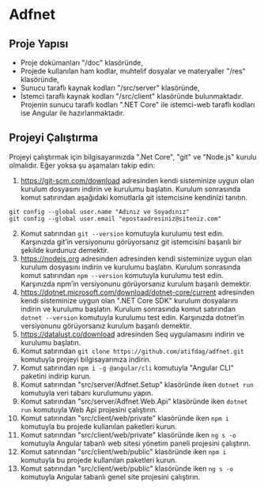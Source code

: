 # Adfnet

## Proje Yapısı
- Proje dokümanları "/doc" klasöründe,
- Projede kullanılan ham kodlar, muhtelif dosyalar ve materyaller "/res" klasöründe,
- Sunucu taraflı kaynak kodları "/src/server" klasöründe,
- İstemci taraflı kaynak kodları "/src/client" klasöründe
bulunmaktadır.
Projenin sunucu taraflı kodları ".NET Core" ile istemci-web taraflı kodları ise Angular ile hazırlanmaktadır.
## Projeyi Çalıştırma
Projeyi çalıştırmak için bilgisayarınızda ".Net Core", "git" ve "Node.js" kurulu olmalıdır. Eğer yoksa şu aşamaları takip edin:
1. https://git-scm.com/download adresinden kendi sisteminize uygun olan kurulum dosyasını indirin ve kurulumu başlatın. Kurulum sonrasında komut satırından aşağıdaki komutlarla git istemcisine kendinizi tanıtın.
```
git config --global user.name "Adınız ve Soyadınız"
git config --global user.email "epostaadresiniz@siteniz.com"
```
2. Komut satırından ```git --version``` komutuyla kurulumu test edin. Karşınızda git’in versiyonunu görüyorsanız git istemcisini başarılı bir şekilde kurdunuz demektir.
3. https://nodejs.org adresinden adresinden kendi sisteminize uygun olan kurulum dosyasını indirin ve kurulumu başlatın. Kurulum sonrasında komut satırından ```npm --version``` komutuyla kurulumu test edin. Karşınızda npm’in versiyonunu görüyorsanız kurulum başarılı demektir.
4. https://dotnet.microsoft.com/download/dotnet-core/current adresinden kendi sisteminize uygun olan ".NET Core SDK" kurulum dosyalarını indirin ve kurulumu başlatın. Kurulum sonrasında komut satırından ```dotnet --version``` komutuyla kurulumu test edin. Karşınızda dotnet’in versiyonunu görüyorsanız kurulum başarılı demektir.
5. https://datalust.co/download adresinden Seq uygulamasını indirin ve kurulumu başlatın.
6. Komut satırından ```git clone https://github.com/atifdag/adfnet.git``` komutuyla projeyi bilgisayarınıza indirin.
7. Komut satırından ```npm i -g @angular/cli``` komutuyla "Angular CLI" paketini indirip kurun.
8. Komut satırından "src/server/Adfnet.Setup" klasöründe iken ```dotnet run``` komutuyla veri tabanı kurulumunu yapın.
9. Komut satırından "src/server/Adfnet.Web.Api" klasöründe iken ```dotnet run``` komutuyla Web Api projesini çalıştırın.
10. Komut satırından "src/client/web/private" klasöründe iken ```npm i``` komutuyla bu projede kullanılan paketleri kurun.
11. Komut satırından "src/client/web/private" klasöründe iken ```ng s -o``` komutuyla Angular tabanlı web sitesi yönetim paneli projesini çalıştırın.
12. Komut satırından "src/client/web/public" klasöründe iken ```npm i``` komutuyla bu projede kullanılan paketleri kurun.
13. Komut satırından "src/client/web/public" klasöründe iken ```ng s -o``` komutuyla Angular tabanlı genel site projesini çalıştırın.

